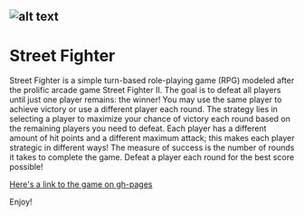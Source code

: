 ![alt text](https://goo.gl/ZMPmyF "Street Fighter")
---
# Street Fighter
Street Fighter is a simple turn-based role-playing game (RPG) modeled after the prolific arcade game Street Fighter II. The goal is to defeat all players until just one player remains: the winner! You may use the same player to achieve victory or use a different player each round. The strategy lies in selecting a player to maximize your chance of victory each round based on the remaining players you need to defeat. Each player has a different amount of hit points and a different maximum attack; this makes each player strategic in different ways! The measure of success is the number of rounds it takes to complete the game. Defeat a player each round for the best score possible! 

[Here's a link to the game on gh-pages](https://josephemswiler.github.io/week-4-game/ "Street Fighter")

Enjoy!
